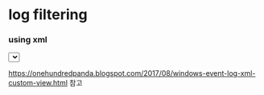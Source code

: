 # log filtering

### using xml

<QueryList>
  <Query Id="0" Path="Security">
    <Select Path="Security">*[System[(EventID=4624)]] and
*[EventData[Data[@Name='TargetDomainName'] and (Data='inhauh')]]
</Select>
  </Query>
</QueryList>


https://onehundredpanda.blogspot.com/2017/08/windows-event-log-xml-custom-view.html 참고
